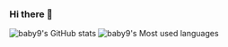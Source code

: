 ### Hi there 👋

![baby9's GitHub stats](https://github-readme-stats.vercel.app/api?username=baby9&show_icons=true&hide_border=true)
![baby9's Most used languages](https://github-readme-stats.vercel.app/api/top-langs?username=baby9&layout=compact&hide_border=true&hide=javascript,html,css&langs_count=10)
